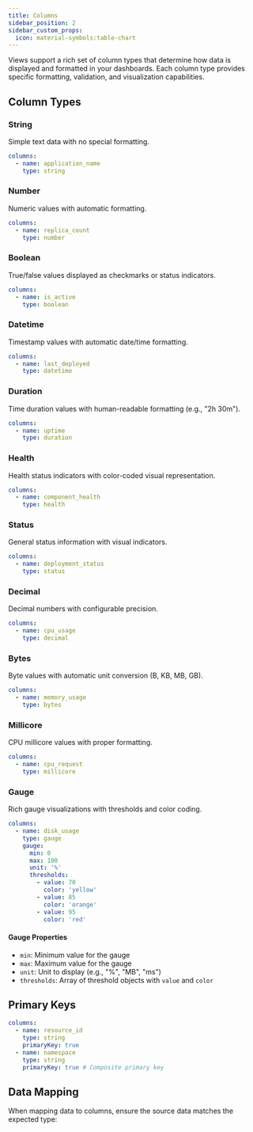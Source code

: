 ```yaml
---
title: Columns
sidebar_position: 2
sidebar_custom_props:
  icon: material-symbols:table-chart
---
```


Views support a rich set of column types that determine how data is displayed and formatted in your dashboards. Each column type provides specific formatting, validation, and visualization capabilities.

## Column Types

### String

Simple text data with no special formatting.

```yaml
columns:
  - name: application_name
    type: string
```

### Number

Numeric values with automatic formatting.

```yaml
columns:
  - name: replica_count
    type: number
```

### Boolean

True/false values displayed as checkmarks or status indicators.

```yaml
columns:
  - name: is_active
    type: boolean
```

### Datetime

Timestamp values with automatic date/time formatting.

```yaml
columns:
  - name: last_deployed
    type: datetime
```

### Duration

Time duration values with human-readable formatting (e.g., "2h 30m").

```yaml
columns:
  - name: uptime
    type: duration
```

### Health

Health status indicators with color-coded visual representation.

```yaml
columns:
  - name: component_health
    type: health
```

### Status

General status information with visual indicators.

```yaml
columns:
  - name: deployment_status
    type: status
```

### Decimal

Decimal numbers with configurable precision.

```yaml
columns:
  - name: cpu_usage
    type: decimal
```

### Bytes

Byte values with automatic unit conversion (B, KB, MB, GB).

```yaml
columns:
  - name: memory_usage
    type: bytes
```

### Millicore

CPU millicore values with proper formatting.

```yaml
columns:
  - name: cpu_request
    type: millicore
```

### Gauge

Rich gauge visualizations with thresholds and color coding.

```yaml
columns:
  - name: disk_usage
    type: gauge
    gauge:
      min: 0
      max: 100
      unit: '%'
      thresholds:
        - value: 70
          color: 'yellow'
        - value: 85
          color: 'orange'
        - value: 95
          color: 'red'
```

#### Gauge Properties

- `min`: Minimum value for the gauge
- `max`: Maximum value for the gauge
- `unit`: Unit to display (e.g., "%", "MB", "ms")
- `thresholds`: Array of threshold objects with `value` and `color`

## Primary Keys

```yaml
columns:
  - name: resource_id
    type: string
    primaryKey: true
  - name: namespace
    type: string
    primaryKey: true # Composite primary key
```

## Data Mapping

When mapping data to columns, ensure the source data matches the expected type:

```yaml title="database.yaml" file=<rootDir>/modules/mission-control/fixtures/views/database.yaml {20-29}
```
